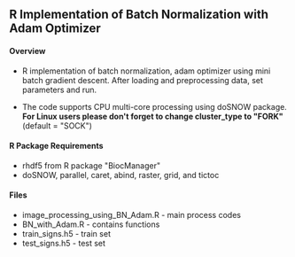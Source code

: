 ﻿## R Implementation of Batch Normalization with Adam Optimizer

#### Overview
- R implementation of batch normalization, adam optimizer using mini batch gradient descent. After loading and preprocessing data, set parameters and run.

- The code supports CPU multi-core processing using doSNOW package. **For Linux users please don't forget to change cluster_type to "FORK"** (default = "SOCK")

#### R Package Requirements
- rhdf5 from R package "BiocManager"
- doSNOW, parallel, caret, abind, raster, grid, and tictoc

#### Files
- image_processing_using_BN_Adam.R - main process codes
- BN_with_Adam.R - contains functions
- train_signs.h5 - train set
-  test_signs.h5 - test set
